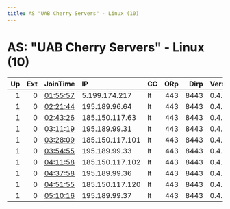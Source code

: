 ```yaml
---
title: AS "UAB Cherry Servers" - Linux (10)
---
```


# AS: "UAB Cherry Servers" - Linux (10)

|   Up |   Ext | JoinTime                                                                                            | IP              | CC   |   ORp |   Dirp | Version   | Contact   | Nickname   |   eFamMembers |
|-----:|------:|:----------------------------------------------------------------------------------------------------|:----------------|:-----|------:|-------:|:----------|:----------|:-----------|--------------:|
|    1 |     0 | [01:55:57](https://metrics.torproject.org/rs.html#details/1E0AC16E3E4ADBDB6AA4D610E2DDCD03F737BD2C) | 5.199.174.217   | lt   |   443 |   8443 | 0.4.4.5   | None      | Unnamed    |             1 |
|    1 |     0 | [02:21:44](https://metrics.torproject.org/rs.html#details/47C1C6ECC8ECEE8BFB93811A3B93FC52DE723633) | 195.189.96.64   | lt   |   443 |   8443 | 0.4.4.5   | None      | Unnamed    |             1 |
|    1 |     0 | [02:43:26](https://metrics.torproject.org/rs.html#details/42E29AA4C48C3647F30A93EBFC0A8DDD7DBF9672) | 185.150.117.63  | lt   |   443 |   8443 | 0.4.4.5   | None      | Unnamed    |             1 |
|    1 |     0 | [03:11:19](https://metrics.torproject.org/rs.html#details/C1E5DE8C86A0CC01A65B9B38222623B19FA5A356) | 195.189.99.31   | lt   |   443 |   8443 | 0.4.4.5   | None      | Unnamed    |             1 |
|    1 |     0 | [03:28:09](https://metrics.torproject.org/rs.html#details/5AB8B8CF34F13C3300C4763567390E5ACE0B4CCF) | 185.150.117.101 | lt   |   443 |   8443 | 0.4.4.5   | None      | Unnamed    |             1 |
|    1 |     0 | [03:54:55](https://metrics.torproject.org/rs.html#details/0F062952FB789EB238D5B08356F0830628A72D8A) | 195.189.99.33   | lt   |   443 |   8443 | 0.4.4.5   | None      | Unnamed    |             1 |
|    1 |     0 | [04:11:58](https://metrics.torproject.org/rs.html#details/D4110EF8A9C21DF2B9C97BB309C6D98329705B04) | 185.150.117.102 | lt   |   443 |   8443 | 0.4.4.5   | None      | Unnamed    |             1 |
|    1 |     0 | [04:37:58](https://metrics.torproject.org/rs.html#details/72181628FF04D4E55A4A94A9E0520734C186D5B0) | 195.189.99.36   | lt   |   443 |   8443 | 0.4.4.5   | None      | Unnamed    |             1 |
|    1 |     0 | [04:51:55](https://metrics.torproject.org/rs.html#details/DFE80802F901F959B4A93FA7FBDC60B38DC3B977) | 185.150.117.120 | lt   |   443 |   8443 | 0.4.4.5   | None      | Unnamed    |             1 |
|    1 |     0 | [05:10:16](https://metrics.torproject.org/rs.html#details/9F62643B9355EBCE720892CF2AB2F1C46FCB3999) | 195.189.99.37   | lt   |   443 |   8443 | 0.4.4.5   | None      | Unnamed    |             1 |
